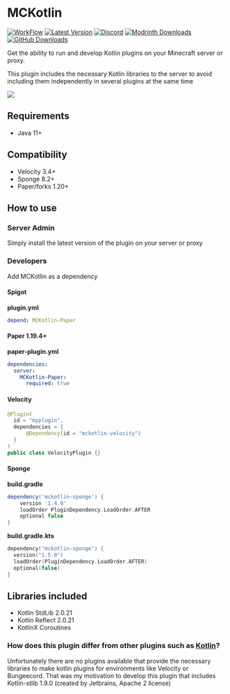 # MCKotlin
[![WorkFlow](https://img.shields.io/github/actions/workflow/status/4drian3d/MCKotlin/gradle.yml?style=flat-square)](https://github.com/MCKotlin/MCKotlin/actions)
[![Latest Version](https://img.shields.io/github/v/release/4drian3d/MCKotlin?style=flat-square)](https://modrinth.com/plugin/mckotlin)
[![Discord](https://img.shields.io/discord/899740810956910683?color=7289da&logo=Discord&label=Discord&style=flat-square)](https://discord.gg/5NMMzK5mAn)
[![Modrinth Downloads](https://img.shields.io/modrinth/dt/1iWA0pjH?logo=Modrinth&style=flat-square)](https://modrinth.com/plugin/mckotlin)
[![GitHub Downloads](https://img.shields.io/github/downloads/4drian3d/MCKotlin/total?logo=GitHub&style=flat-square)](https://github.com/4drian3d/MCKotlin/releases)

Get the ability to run and develop Kotlin plugins on your Minecraft server or proxy.

This plugin includes the necessary Kotlin libraries to the server to avoid including them independently in several plugins at the same time

[![](https://www.bisecthosting.com/partners/custom-banners/6fa909d5-ad2b-42c2-a7ec-1c51f8b6384f.webp)](https://www.bisecthosting.com/4drian3d)

## Requirements
- Java 11+

## Compatibility
- Velocity 3.4+
- Sponge 8.2+
- Paper/forks 1.20+

## How to use

### Server Admin
Simply install the latest version of the plugin on your server or proxy

### Developers
Add MCKotlin as a dependency

#### Spigot

**plugin.yml**
```yaml
depend: MCKotlin-Paper
```

#### Paper 1.19.4+

**paper-plugin.yml**
```yaml
dependencies:
  server:
    MCKotlin-Paper:
      required: true
```

#### Velocity

```java
@Plugin(
  id = "myplugin",
  dependencies = {
      @Dependency(id = "mckotlin-velocity")
  }
)
public class VelocityPlugin {}
```

#### Sponge

**build.gradle**
```groovy
dependency('mckotlin-sponge') {
    version '1.4.0'
    loadOrder PluginDependency.LoadOrder.AFTER
    optional false
}
```

**build.gradle.kts**
```kts
dependency("mckotlin-sponge") {
  version("1.5.0")
  loadOrder(PluginDependency.LoadOrder.AFTER)
  optional(false)
}
```

## Libraries included
- Kotlin StdLib 2.0.21
- Kotlin Reflect 2.0.21
- KotlinX Coroutines

### How does this plugin differ from other plugins such as [Kotlin](https://modrinth.com/plugin/kotlin)?
Unfortunately there are no plugins available that provide the necessary libraries to make kotlin plugins for environments like Velocity or Bungeecord. That was my motivation to develop this plugin that includes Kotlin-stlib 1.9.0 (created by Jetbrains, Apache 2 license)
